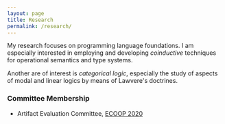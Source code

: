 ```yaml
---
layout: page
title: Research
permalink: /research/
---
```


My research focuses on programming language foundations. 
I am especially interested in employing and developing *coinductive* techniques for operational semantics and type systems. 

Another are of interest is *categorical logic*, especially the study of aspects of modal and linear logics by means of Lawvere's doctrines.

### Committee Membership 
* Artifact Evaluation Committee, [ECOOP 2020](https://2020.ecoop.org/) 
